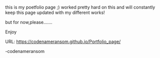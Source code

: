 this is my poetfolio page ;) worked pretty hard on this and will constantly keep this page updated with my different works!

but for now,please.......


Enjoy

URL: https://codenameransom.github.io/Portfolio_page/

-codenameransom
